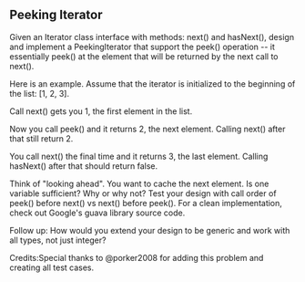 Peeking Iterator 
---

Given an Iterator class interface with methods: next() and hasNext(), design and implement a PeekingIterator that support the peek() operation -- it essentially peek() at the element that will be returned by the next call to next().


Here is an example. Assume that the iterator is initialized to the beginning of the list: [1, 2, 3].

Call next() gets you 1, the first element in the list.

Now you call peek() and it returns 2, the next element. Calling next() after that still return 2.

You call next() the final time and it returns 3, the last element. Calling hasNext() after that should return false.


  Think of "looking ahead". You want to cache the next element.
  Is one variable sufficient? Why or why not?
  Test your design with call order of peek() before next() vs next() before peek().
  For a clean implementation, check out Google's guava library source code.



Follow up: How would you extend your design to be generic and work with all types, not just integer?

Credits:Special thanks to @porker2008 for adding this problem and creating all test cases.


